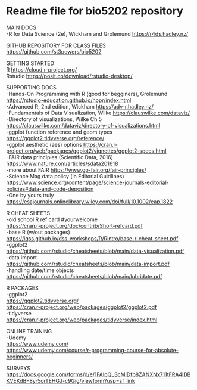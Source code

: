 # Readme file for bio5202 repository

MAIN DOCS<br>
-R for Data Science (2e), Wickham and Grolemund
https://r4ds.hadley.nz/

GITHUB REPOSITORY FOR CLASS FILES<br>
https://github.com/st3powers/bio5202

GETTING STARTED<br>
R https://cloud.r-project.org/<br>
Rstudio https://posit.co/download/rstudio-desktop/

SUPPORTING DOCS<br>
-Hands-On Programming with R (good for begginers), Grolemund
https://rstudio-education.github.io/hopr/index.html<br>
-Advanced R, 2nd edition, Wickham
https://adv-r.hadley.nz/<br>
-Fundamentals of Data Visualization, Wilke
https://clauswilke.com/dataviz/<br>
-Directory of visualizations, Wilke Ch 5 https://clauswilke.com/dataviz/directory-of-visualizations.html<br>
-ggplot function reference and geom types https://ggplot2.tidyverse.org/reference/<br>
-ggplot aesthetic (aes) options https://cran.r-project.org/web/packages/ggplot2/vignettes/ggplot2-specs.html<br>
-FAIR data principles (Scientific Data, 2016) https://www.nature.com/articles/sdata201618 <br>
-more about FAIR https://www.go-fair.org/fair-principles/<br>
-Science Mag data policy (in Editorial Guidlines) https://www.science.org/content/page/science-journals-editorial-policies#data-and-code-deposition<br>
-One by yours truly https://esajournals.onlinelibrary.wiley.com/doi/full/10.1002/eap.1822<br>

R CHEAT SHEETS<br>
-old school R ref card #yourwelcome <br>
https://cran.r-project.org/doc/contrib/Short-refcard.pdf<br>
-base R (w/out packages)<br>
https://iqss.github.io/dss-workshops/R/Rintro/base-r-cheat-sheet.pdf<br>
-ggplot2<br>
https://github.com/rstudio/cheatsheets/blob/main/data-visualization.pdf<br>
-data import<br>
https://github.com/rstudio/cheatsheets/blob/main/data-import.pdf<br>
-handling date/time objects<br>
https://github.com/rstudio/cheatsheets/blob/main/lubridate.pdf<br>

R PACKAGES<br>
-ggplot2<br>
https://ggplot2.tidyverse.org/<br>
https://cran.r-project.org/web/packages/ggplot2/ggplot2.pdf<br>
-tidyverse<br>
https://cran.r-project.org/web/packages/tidyverse/index.html<br>

ONLINE TRAINING<br>
-Udemy<br>
https://www.udemy.com/<br>
https://www.udemy.com/course/r-programming-course-for-absolute-beginners/<br>

SURVEYS<br>
https://docs.google.com/forms/d/e/1FAIpQLScMlDfp8ZANXNx711tFRA4lDBKVEKdBF8yr5crTEHGJ-c9Gig/viewform?usp=sf_link
